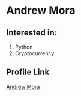 # Andrew Mora

## Interested in:


1. Python
2. Cryptocurrency

## Profile Link

[Andrew Mora](https://github.com/ajmora7)
